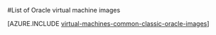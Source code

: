 <properties
  pageTitle="List of Oracle VM images | Azure"
  description="Get the list of Oracle images in the Azure Gallery and learn how to create an Oracle virtual machine."
  services="virtual-machines-windows"
  documentationCenter=""
  authors="rickstercdn"
  manager="timlt"
  editor=""
  tags="azure-service-management, azure-resource-manager"/>

<tags
	ms.service="virtual-machines-windows"
	ms.date="05/17/2016"
	wacn.date=""/>

#List of Oracle virtual machine images

[AZURE.INCLUDE [virtual-machines-common-classic-oracle-images](../includes/virtual-machines-common-classic-oracle-images.md)]
